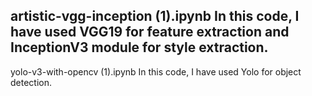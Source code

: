 artistic-vgg-inception (1).ipynb
In this code, I have used VGG19 for feature extraction and InceptionV3 module for style extraction.
--------------------------------------
yolo-v3-with-opencv (1).ipynb
In this code, I have used Yolo for object detection.
